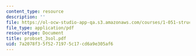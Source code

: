 ```yaml
---
content_type: resource
description: ''
file: https://ol-ocw-studio-app-qa.s3.amazonaws.com/courses/1-051-structural-engineering-design-fall-2003/7a2078f35f5271975c17cd6a9e305af6_probset_3sol.pdf
file_type: application/pdf
resourcetype: Document
title: probset_3sol.pdf
uid: 7a2078f3-5f52-7197-5c17-cd6a9e305af6
---
```

